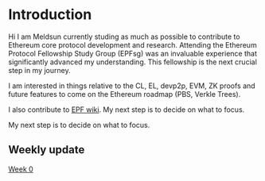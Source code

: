 # Introduction 

Hi I am Meldsun currently studing as much as possible to contribute to Ethereum core protocol development and research.
Attending the Ethereum Protocol Fellowship Study Group (EPFsg) was an invaluable experience that significantly advanced my understanding. This fellowship is the next crucial step in my journey. 

I am interested in things relative to the CL, EL, devp2p, EVM, ZK proofs and future features to come on the Ethereum roadmap (PBS, Verkle Trees).

I also contribute to [EPF wiki](https://epf.wiki). My next step is to decide on what to focus.

My next step is to decide on what to focus.


## Weekly update

[Week 0](https://hackmd.io/@3juAdBVCRtaXnRB_valWsA/SJb4ugVE0)